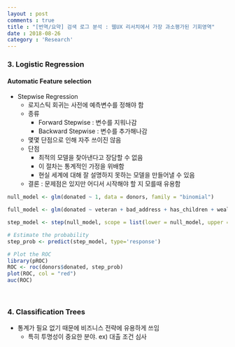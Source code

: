```yaml
---
layout : post
comments : true
title : "[번역/요약] 검색 로그 분석 : 웹UX 리서치에서 가장 과소평가된 기회영역"
date : 2018-08-26
category : 'Research'
---
```




### 3. Logistic Regression

#### Automatic Feature selection

* Stepwise Regression
  * 로지스틱 회귀는 사전에 예측변수를 정해야 함
  * 종류
    * Forward Stepwise : 변수를 지워나감
    * Backward Stepwise : 변수를 추가해나감
  * 몇몇 단점으로 인해 자주 쓰이진 않음
  * 단점
    * 최적의 모델을 찾아낸다고 장담할 수 없음
    * 이 절차는 통계적인 가정을 위배함
    * 현실 세계에 대해 잘 설명하지 못하는 모델을 만들어낼 수 있음
  * 결론 : 문제점은 있지만 어디서 시작해야 할 지 모를때 유용함


```r
null_model <- glm(donated ~ 1, data = donors, family = "binomial")

full_model <- glm(donated ~ veteran + bad_address + has_children + wealth_rating + interest_veterans + interest_religion + pet_owner + catalog_shopper + recency + frequency + money + missing_age + imputed_age, data = donors, family = "binomial")

step_model <- step(null_model, scope = list(lower = null_model, upper = full_model), direction = "forward")

# Estimate the probability
step_prob <- predict(step_model, type='response')

# Plot the ROC
library(pROC)
ROC <- roc(donors$donated, step_prob)
plot(ROC, col = "red")
auc(ROC)

```

<br>

### 4. Classification Trees

* 통계가 필요 없기 때문에 비즈니스 전략에 유용하게 쓰임
  * 특히 투명성이 중요한 분야. ex) 대출 조건 심사
